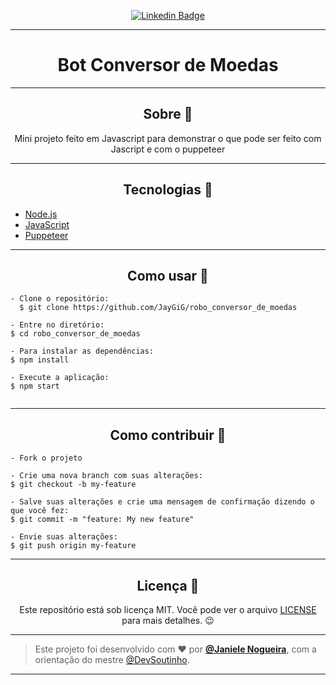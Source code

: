 <div align="center" >

[![Linkedin Badge](https://img.shields.io/badge/-Janiele%20Nogueira-292929?style=flat-square&logo=Linkedin&logoColor=white&link=https://www.linkedin.com/in/janiele-nogueira/)](https://www.linkedin.com/in/janiele-nogueira/)


</div >


---

<h1 align="center">Bot Conversor de Moedas </h1>

---

<h2 align="center">Sobre 📖</h2>
   
   <p align="center">
     Mini projeto feito em Javascript para demonstrar o que pode ser feito com Jascript e com o puppeteer
   </p>


---


<h2 align="center">Tecnologias 🚀</h2>

- [Node.js](https://nodejs.org/en/)
- [JavaScript](https://www.javascript.com/)
- [Puppeteer](hhttps://github.com/puppeteer/puppeteer)



---

<h2 align="center">Como usar 🤔</h2>

```
- Clone o repositório:
  $ git clone https://github.com/JayGiG/robo_conversor_de_moedas

- Entre no diretório:
$ cd robo_conversor_de_moedas

- Para instalar as dependências:
$ npm install

- Execute a aplicação:
$ npm start


```

---

<h2 align="center">Como contribuir 💪</h2>

```
- Fork o projeto

- Crie uma nova branch com suas alterações:
$ git checkout -b my-feature

- Salve suas alterações e crie uma mensagem de confirmação dizendo o que você fez:
$ git commit -m "feature: My new feature"

- Envie suas alterações:
$ git push origin my-feature
```

---

<h2 align="center">Licença 📝</h2>

<p align="center">
   Este repositório está sob licença MIT. Você pode ver o arquivo <a href="https://github.com/JayGiG/happy/blob/master/LICENSE"> LICENSE </a> para mais detalhes. 😉
</p>

---


> Este projeto foi desenvolvido com ❤️ por **[@Janiele Nogueira](https://www.linkedin.com/in/janiele-nogueira/)**, com a orientação do mestre [@DevSoutinho](https://github.com/omariosouto). <br>


---
  
